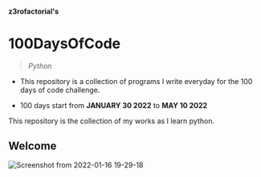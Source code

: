 #### z3rofactorial's
# 100DaysOfCode

> *Python*

* This repository is a collection of programs I write everyday for the 100 days of code challenge. 

* 100 days start from **JANUARY 30 2022** to **MAY 10 2022**

This repository is the collection of my works as I learn python.

## Welcome 

![Screenshot from 2022-01-16 19-29-18](https://user-images.githubusercontent.com/54743877/151711009-63e3a8bb-4647-46b4-aaa1-81285cb2b43b.png)
